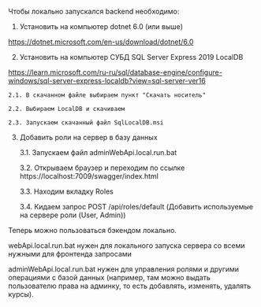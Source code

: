 Чтобы локально запускался backend необходимо:
1. Установить на компьютер dotnet 6.0 (или выше)

https://dotnet.microsoft.com/en-us/download/dotnet/6.0

2. Установить на компьютер СУБД SQL Server Express 2019 LocalDB

https://learn.microsoft.com/ru-ru/sql/database-engine/configure-windows/sql-server-express-localdb?view=sql-server-ver16

	2.1. В скачанном файле выбираем пункт "Скачать носитель"

	2.2. Выбираем LocalDB и скачиваем

	2.3. Запускаем скачанный файл SqlLocalDB.msi

3. Добавить роли на сервер в базу данных
	
	3.1. Запускаем файл adminWebApi.local.run.bat

	3.2. Открываем браузер и переходим по ссылке https://localhost:7009/swagger/index.html

	3.3. Находим вкладку Roles

	3.4. Кидаем запрос POST /api/roles/default (Добавить используемые на сервере роли (User, Admin))

Теперь можно пользоваться бэкендом локально.

webApi.local.run.bat нужен для локального запуска сервера со всеми нужными для фронтенда запросами

adminWebApi.local.run.bat нужен для управления ролями и другими операциями с базой данных (например, там можно выдать пользователю права на админку, то есть добавлять, изменять, удалять курсы).
